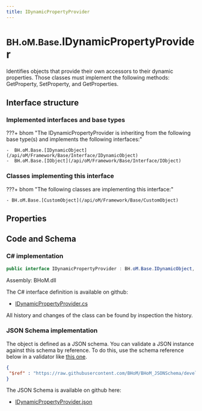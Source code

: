 ```yaml
---
title: IDynamicPropertyProvider
---
```


# <small>BH.oM.Base.</small>**IDynamicPropertyProvider**

Identifies objects that provide their own accessors to their dynamic properties. Those classes must implement the following methods: GetProperty, SetProperty, and GetProperties.

## Interface structure

### Implemented interfaces and base types

???+ bhom "The IDynamicPropertyProvider is inheriting from the following base type(s) and implements the following interfaces:"

    -  BH.oM.Base.[IDynamicObject](/api/oM/Framework/Base/Interface/IDynamicObject)
    -  BH.oM.Base.[IObject](/api/oM/Framework/Base/Interface/IObject)


### Classes implementing this interface

???+ bhom "The following classes are implementing this interface:"

    - BH.oM.Base.[CustomObject](/api/oM/Framework/Base/CustomObject)


## Properties

## Code and Schema

### C# implementation

``` C# title="C#"
public interface IDynamicPropertyProvider : BH.oM.Base.IDynamicObject, BH.oM.Base.IObject
```

Assembly: BHoM.dll

The C# interface definition is available on github:

- [IDynamicPropertyProvider.cs](https://github.com/BHoM/BHoM/blob/develop/BHoM/Interface\IDynamicPropertyProvider.cs)

All history and changes of the class can be found by inspection the history.
### JSON Schema implementation

The object is defined as a JSON schema. You can validate a JSON instance against this schema by reference. To do this, use the schema reference below in a validator like [this one](https://www.jsonschemavalidator.net/).

``` json title="JSON Schema"
{
 "$ref" : "https://raw.githubusercontent.com/BHoM/BHoM_JSONSchema/develop/BHoM/IDynamicPropertyProvider.json"
}
```

The JSON Schema is available on github here:

- [IDynamicPropertyProvider.json](https://github.com/BHoM/BHoM_JSONSchema/blob/develop/BHoM/IDynamicPropertyProvider.json)
